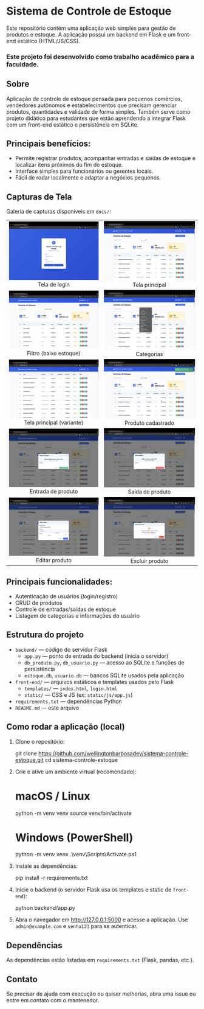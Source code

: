 
# Sistema de Controle de Estoque

Este repositório contém uma aplicação web simples para gestão de produtos e estoque. A aplicação possui um backend em Flask e um front-end estático (HTML/JS/CSS).

### Este projeto foi desenvolvido como trabalho acadêmico para a faculdade.

## Sobre

Aplicação de controle de estoque pensada para pequenos comércios, vendedores autônomos e estabelecimentos que precisam gerenciar produtos, quantidades e validade de forma simples. Também serve como projeto didático para estudantes que estão aprendendo a integrar Flask com um front-end estático e persistência em SQLite.

## Principais benefícios:
- Permite registrar produtos, acompanhar entradas e saídas de estoque e localizar itens próximos do fim do estoque.
- Interface simples para funcionários ou gerentes locais.
- Fácil de rodar localmente e adaptar a negócios pequenos.

## Capturas de Tela

Galeria de capturas disponíveis em `docs/`:

<table>
   <tr>
      <td align="center">
         <img src="docs/tela_login.png" alt="Tela de login" width="360" />
         <br/>Tela de login
      </td>
      <td align="center">
         <img src="docs/tela_home.png" alt="Tela principal" width="360" />
         <br/>Tela principal
      </td>
   </tr>

   <tr>
      <td align="center">
         <img src="docs/filtro_baixoEstoque.png" alt="Filtro baixo estoque" width="360" />
         <br/>Filtro (baixo estoque)
      </td>
      <td align="center">
         <img src="docs/categorias.png" alt="Categorias" width="360" />
         <br/>Categorias
      </td>
   </tr>
   <tr>
      <td align="center">
         <img src="docs/tela_home2.png" alt="Tela principal 2" width="360" />
         <br/>Tela principal (variante)
      </td>
      <td align="center">
         <img src="docs/produto_cadastrado.png" alt="Produto cadastrado" width="360" />
         <br/>Produto cadastrado
      </td>
   </tr>
   <tr>
      <td align="center">
         <img src="docs/entrada_produto.png" alt="Entrada de produto" width="360" />
         <br/>Entrada de produto
      </td>
      <td align="center">
         <img src="docs/saida_produto.png" alt="Saída de produto" width="360" />
         <br/>Saída de produto
      </td>
   </tr>
   <tr>
      <td align="center">
         <img src="docs/editar_produto.png" alt="Editar produto" width="360" />
         <br/>Editar produto
      </td>
      <td align="center">
         <img src="docs/excluir_produto.png" alt="Excluir produto" width="360" />
         <br/>Excluir produto
      </td>
   </tr>
</table>


## Principais funcionalidades:
- Autenticação de usuários (login/registro)
- CRUD de produtos
- Controle de entradas/saídas de estoque
- Listagem de categorias e informações do usuário

## Estrutura do projeto

- `backend/` — código do servidor Flask
  - `app.py` — ponto de entrada do backend (inicia o servidor)
  - `db_produto.py`, `db_usuario.py` — acesso ao SQLite e funções de persistência
  - `estoque.db`, `usuario.db` — bancos SQLite usados pela aplicação
- `front-end/` — arquivos estáticos e templates usados pelo Flask
  - `templates/` — `index.html`, `login.html`
  - `static/` — CSS e JS (ex: `static/js/app.js`)
- `requirements.txt` — dependências Python
- `README.md` — este arquivo

## Como rodar a aplicação (local)

1. Clone o repositório:

   git clone https://github.com/wellingtonbarbosadev/sistema-controle-estoque.git
   cd sistema-controle-estoque

2. Crie e ative um ambiente virtual (recomendado):

   # macOS / Linux
   python -m venv venv
   source venv/bin/activate

   # Windows (PowerShell)
   python -m venv venv
   .\venv\Scripts\Activate.ps1

3. Instale as dependências:

   pip install -r requirements.txt

4. Inicie o backend (o servidor Flask usa os templates e static de `front-end`):

   python backend/app.py

5. Abra o navegador em http://127.0.0.1:5000 e acesse a aplicação. Use `admin@example.com` e `senha123` para se autenticar.



## Dependências

As dependências estão listadas em `requirements.txt` (Flask, pandas, etc.).

## Contato

Se precisar de ajuda com execução ou quiser melhorias, abra uma issue ou entre em contato com o mantenedor.